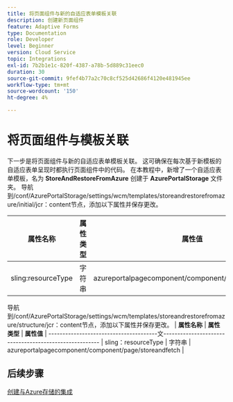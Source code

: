 ```yaml
---
title: 将页面组件与新的自适应表单模板关联
description: 创建新页面组件
feature: Adaptive Forms
type: Documentation
role: Developer
level: Beginner
version: Cloud Service
topic: Integrations
exl-id: 7b2b1e1c-820f-4387-a78b-5d889c31eec0
duration: 30
source-git-commit: 9fef4b77a2c70c8cf525d42686f4120e481945ee
workflow-type: tm+mt
source-wordcount: '150'
ht-degree: 4%

---
```


# 将页面组件与模板关联

下一步是将页面组件与新的自适应表单模板关联。 这可确保在每次基于新模板的自适应表单呈现时都执行页面组件中的代码。 在本教程中，新增了一个自适应表单模板，名为 **StoreAndRestoreFromAzure** 创建于 **AzurePortalStorage** 文件夹。
导航到/conf/AzurePortalStorage/settings/wcm/templates/storeandrestorefromazure/initial/jcr：content节点，添加以下属性并保存更改。

| **属性名称** | **属性类型** | **属性值** |
|--------------------|-------------------|-------------------------------------------------------|
| sling:resourceType | 字符串 | azureportalpagecomponent/component/page/storeandfetch |

导航到/conf/AzurePortalStorage/settings/wcm/templates/storeandrestorefromazure/structure/jcr：content节点，添加以下属性并保存更改。
| **属性名称**  | **属性类型** | **属性值**                                    | ---------------------------------------文------------------------------------------------------- | sling：resourceType | 字符串 | azureportalpagecomponent/component/page/storeandfetch |


## 后续步骤

[创建与Azure存储的集成](./create-fdm.md)
